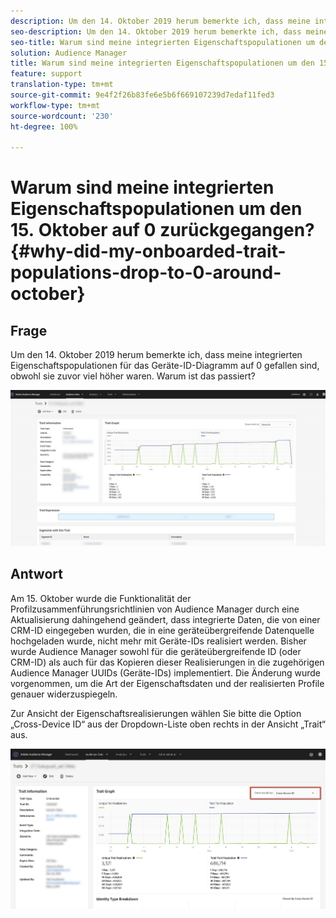 ```yaml
---
description: Um den 14. Oktober 2019 herum bemerkte ich, dass meine integrierten Eigenschaftspopulationen für das Geräte-ID-Diagramm auf 0 gefallen sind, obwohl sie zuvor viel höher waren.
seo-description: Um den 14. Oktober 2019 herum bemerkte ich, dass meine integrierten Eigenschaftspopulationen für das Geräte-ID-Diagramm auf 0 gefallen sind, obwohl sie zuvor viel höher waren.
seo-title: Warum sind meine integrierten Eigenschaftspopulationen um den 15. Oktober auf 0 zurückgegangen?
solution: Audience Manager
title: Warum sind meine integrierten Eigenschaftspopulationen um den 15. Oktober auf 0 zurückgegangen?
feature: support
translation-type: tm+mt
source-git-commit: 9e4f2f26b83fe6e5b6f669107239d7edaf11fed3
workflow-type: tm+mt
source-wordcount: '230'
ht-degree: 100%

---
```



# Warum sind meine integrierten Eigenschaftspopulationen um den 15. Oktober auf 0 zurückgegangen? {#why-did-my-onboarded-trait-populations-drop-to-0-around-october}

## Frage

Um den 14. Oktober 2019 herum bemerkte ich, dass meine integrierten Eigenschaftspopulationen für das Geräte-ID-Diagramm auf 0 gefallen sind, obwohl sie zuvor viel höher waren. Warum ist das passiert?

![Bild des Abfalls der Geräte-ID](assets/device_id_populationdrop.png)

## Antwort

Am 15. Oktober wurde die Funktionalität der Profilzusammenführungsrichtlinien von Audience Manager durch eine Aktualisierung dahingehend geändert, dass integrierte Daten, die von einer CRM-ID eingegeben wurden, die in eine geräteübergreifende Datenquelle hochgeladen wurde, nicht mehr mit Geräte-IDs realisiert werden.  Bisher wurde Audience Manager sowohl für die geräteübergreifende ID (oder CRM-ID) als auch für das Kopieren dieser Realisierungen in die zugehörigen Audience Manager UUIDs (Geräte-IDs) implementiert.  Die Änderung wurde vorgenommen, um die Art der Eigenschaftsdaten und der realisierten Profile genauer widerzuspiegeln.

Zur Ansicht der Eigenschaftsrealisierungen wählen Sie bitte die Option „Cross-Device ID“ aus der Dropdown-Liste oben rechts in der Ansicht „Trait“ aus.

![Anzeigen von Realisierungen nach geräteübergreifender ID](assets/deviceid-crossdevice.png)